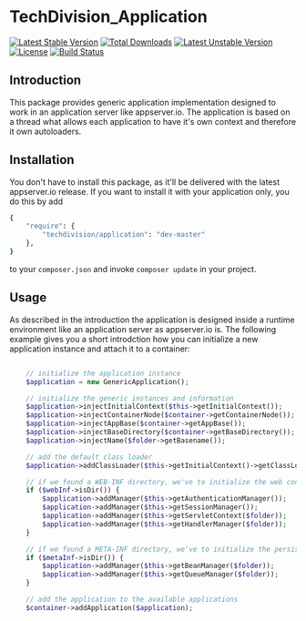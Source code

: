 # TechDivision_Application

[![Latest Stable Version](https://poser.pugx.org/techdivision/application/v/stable.png)](https://packagist.org/packages/techdivision/application) [![Total Downloads](https://poser.pugx.org/techdivision/application/downloads.png)](https://packagist.org/packages/techdivision/application) [![Latest Unstable Version](https://poser.pugx.org/techdivision/application/v/unstable.png)](https://packagist.org/packages/techdivision/application) [![License](https://poser.pugx.org/techdivision/application/license.png)](https://packagist.org/packages/techdivision/application) [![Build Status](https://travis-ci.org/techdivision/TechDivision_Application.png)](https://travis-ci.org/techdivision/TechDivision_Application)

## Introduction

This package provides generic application implementation designed to work in an application
server like appserver.io. The application is based on a thread what allows each application
to have it's own context and therefore it own autoloaders.

## Installation

You don't have to install this package, as it'll be delivered with the latest appserver.io 
release. If you want to install it with your application only, you do this by add

```sh
{
    "require": {
        "techdivision/application": "dev-master"
    },
}
```

to your ```composer.json``` and invoke ```composer update``` in your project.

## Usage

As described in the introduction the application is designed inside a runtime environment like
an application server as appserver.io is. The following example gives you a short introdction 
how you can initialize a new application instance and attach it to a container:

```php

    // initialize the application instance
    $application = new GenericApplication();

    // initialize the generic instances and information
    $application->injectInitialContext($this->getInitialContext());
    $application->injectContainerNode($container->getContainerNode());
    $application->injectAppBase($container->getAppBase());
    $application->injectBaseDirectory($container->getBaseDirectory());
    $application->injectName($folder->getBasename());

    // add the default class loader
    $application->addClassLoader($this->getInitialContext()->getClassLoader());

    // if we found a WEB-INF directory, we've to initialize the web container specific managers
    if ($webInf->isDir()) {
        $application->addManager($this->getAuthenticationManager());
        $application->addManager($this->getSessionManager());
        $application->addManager($this->getServletContext($folder));
        $application->addManager($this->getHandlerManager($folder));
    }

    // if we found a META-INF directory, we've to initialize the persistence container specific managers
    if ($metaInf->isDir()) {
        $application->addManager($this->getBeanManager($folder));
        $application->addManager($this->getQueueManager($folder));
    }

    // add the application to the available applications
    $container->addApplication($application);

```